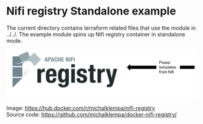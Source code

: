 # Nifi registry Standalone example

The current directory contains terraform related files that use the module in ../../. The example module spins up Nifi registry container in standalone mode.

![img](../resources/images/nifi_registry_standalone.png)

Image: https://hub.docker.com/r/michalklempa/nifi-registry <br />
Source code: https://github.com/michalklempa/docker-nifi-registry/

